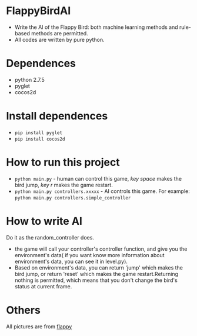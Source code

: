 FlappyBirdAI
============

- Write the AI of the Flappy Bird: both machine learning methods and rule-based methods are permitted.
- All codes are written by pure python.

Dependences
============
- python 2.7.5
- pyglet
- cocos2d

Install dependences
============
- `pip install pyglet`
- `pip install cocos2d`

How to run this project
============
- `python main.py` - human can control this game, *key space* makes the bird jump, *key r* makes the game restart.
- `python main.py controllers.xxxxx` - AI controls this game. For example: `python main.py controllers.simple_controller`

How to write AI
============
Do it as the random_controller does.

- the game will call your controller's controller function, and give you the environment's data(
if you want know more information about environment's data, you can see it in level.py).
- Based on environment's data, you can return 'jump' which makes the bird jump, or return 'reset' which makes the game
restart.Returning nothing is permitted, which means that you don't change the bird's status at current frame.


Others
============
All pictures are from [flappy](https://github.com/hyspace/flappy)

